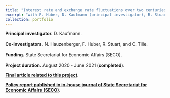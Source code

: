 ```yaml
---
title: "Interest rate and exchange rate fluctuations over two centuries."
excerpt: "with F. Huber, D. Kaufmann (principal investigator), R. Stuart, and C. Tille. Role: Co-investigator. Funding: State Secretariat for Economic Affairs (SECO). Project duration: Aug 2020 - Jun 2021."
collection: portfolio
---
```

<p align="justify"> <b>Principal investigator.</b> D. Kaufmann.
<br> <br>
<b>Co-investigators.</b> N. Hauzenberger, F. Huber, R. Stuart, and C. Tille.
<br> <br>  
<b>Funding.</b> State Secretariat for Economic Affairs (SECO).
<br> <br>  
<b>Project duration.</b> August 2020 - June 2021 (<b>completed</b>).
</p>
  
[**Final article related to this project**](https://nhauzenb.github.io/institutional/2021-01-01-SECO/).

[**Policy report published in in-house journal of State Secretariat for Economic Affairs (SECO)**](https://www.seco.admin.ch/seco/en/home/Publikationen_Dienstleistungen/Publikationen_und_Formulare/Strukturwandel_Wachstum/Wachstum/interest_rates_switzerland_1852-2020.html).
